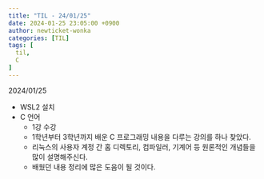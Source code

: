 ```yaml
---
title: "TIL - 24/01/25"
date: 2024-01-25 23:05:00 +0900
author: newticket-wonka
categories: [TIL]
tags: [
  til,
  C
]
---
```


2024/01/25

* WSL2 설치
* C 언어
  * 1강 수강
  * 1학년부터 3학년까지 배운 C 프로그래밍 내용을 다루는 강의를 하나 찾았다.
  * 리눅스의 사용자 계정 간 홈 디렉토리, 컴파일러, 기계어 등 원론적인 개념들을 많이 설명해주신다.
  * 배웠던 내용 정리에 많은 도움이 될 것이다.
